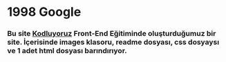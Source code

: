 # 1998 Google
###	Bu site [Kodluyoruz](https://www.kodluyoruz.org/)  Front-End Eğitiminde oluşturduğumuz bir site. İçerisinde images klasoru, readme dosyası, css dosyaysı ve 1 adet html dosyası barındırıyor.